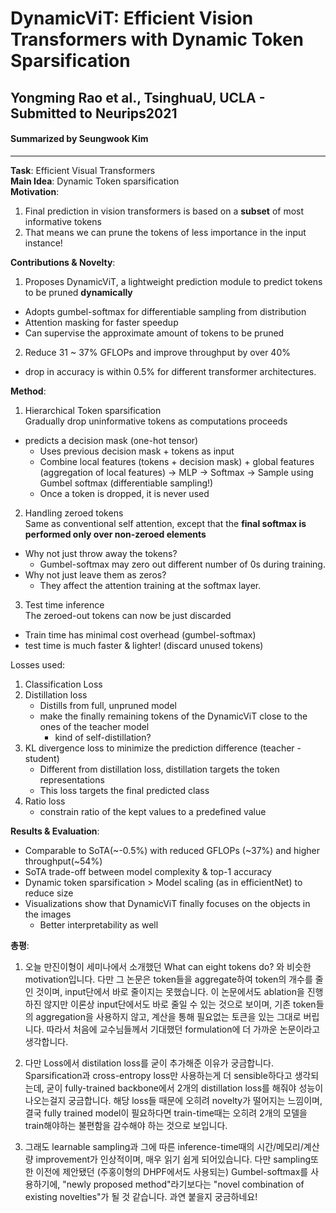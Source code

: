 # DynamicViT: Efficient Vision Transformers with Dynamic Token Sparsification
## Yongming Rao et al., TsinghuaU, UCLA - Submitted to Neurips2021
#### Summarized by Seungwook Kim
---

**Task**: Efficient Visual Transformers  
**Main Idea**: Dynamic Token sparsification \
**Motivation**:
1. Final prediction in vision transformers is based on a **subset** of most informative tokens
2. That means we can prune the tokens of less importance in the input instance!  

**Contributions & Novelty**:
1. Proposes DynamicViT, a lightweight prediction module to predict tokens to be pruned **dynamically** 
* Adopts gumbel-softmax for differentiable sampling from distribution 
* Attention masking for faster speedup  
* Can supervise the approximate amount of tokens to be pruned 
2. Reduce 31 ~ 37% GFLOPs and improve throughput by over 40%
* drop in accuracy is within 0.5% for different transformer architectures.

**Method**:
1. Hierarchical Token sparsification\
Gradually drop uninformative tokens as computations proceeds
* predicts a decision mask (one-hot tensor) 
    * Uses previous decision mask + tokens as input
    * Combine local features (tokens + decision mask) + global features (aggregation of local features) -> MLP -> Softmax -> Sample using Gumbel softmax (differentiable sampling!)
    * Once a token is dropped, it is never used


2. Handling zeroed tokens \
Same as conventional self attention, except that the **final softmax is performed only over non-zeroed elements**
* Why not just throw away the tokens?
    * Gumbel-softmax may zero out different number of 0s during training.
* Why not just leave them as zeros?
    * They affect the attention training at the softmax layer. 

3. Test time inference \
The zeroed-out tokens can now be just discarded
* Train time has minimal cost overhead (gumbel-softmax)
* test time is much faster & lighter! (discard unused tokens)

Losses used:
1. Classification Loss
2. Distillation loss
    * Distills from full, unpruned model 
    * make the finally remaining tokens of the DynamicViT close to the ones of the teacher model
        * kind of self-distillation?
3. KL divergence loss to minimize the prediction difference (teacher - student)
    * Different from distillation loss, distillation targets the token representations
    * This loss targets the final predicted class 
4. Ratio loss
    * constrain ratio of the kept values to a predefined value

**Results & Evaluation**:
* Comparable to SoTA(~-0.5%) with reduced GFLOPs (~37%) and higher throughput(~54%)
* SoTA trade-off between model complexity & top-1 accuracy 
* Dynamic token sparsification > Model scaling (as in efficientNet) to reduce size
* Visualizations show that DynamicViT finally focuses on the objects in the images
    * Better interpretability as well

**총평**:
1. 오늘 만진이형이 세미나에서 소개했던 What can eight tokens do? 와 비슷한 motivation입니다. 다만 그 논문은 token들을 aggregate하여 token의 개수를 줄인 것이며, input단에서 바로 줄이지는 못했습니다. 이 논문에서도 ablation을 진행하진 않지만 이론상 input단에서도 바로 줄일 수 있는 것으로 보이며, 기존 token들의 aggregation을 사용하지 않고, 계산을 통해 필요없는 토큰을 있는 그대로 버립니다. 따라서 처음에 교수님들께서 기대했던 formulation에 더 가까운 논문이라고 생각합니다.

2. 다만 Loss에서 distilation loss를 굳이 추가해준 이유가 궁금합니다. Sparsification과 cross-entropy loss만 사용하는게 더 sensible하다고 생각되는데, 굳이 fully-trained backbone에서 2개의 distillation loss를 해줘야 성능이 나오는걸지 궁금합니다. 해당 loss들 때문에 오히려 novelty가 떨어지는 느낌이며, 결국 fully trained model이 필요하다면 train-time때는 오히려 2개의 모델을 train해야하는 불편함을 감수해야 하는 것으로 보입니다.

3. 그래도 learnable sampling과 그에 따른 inference-time때의 시간/메모리/계산량 improvement가 인상적이며, 매우 읽기 쉽게 되어있습니다. 다만 sampling또한 이전에 제안됐던 (주홍이형의 DHPF에서도 사용되는) Gumbel-softmax를 사용하기에, "newly proposed method"라기보다는 "novel combination of existing novelties"가 될 것 같습니다. 과연 붙을지 궁금하네요!




